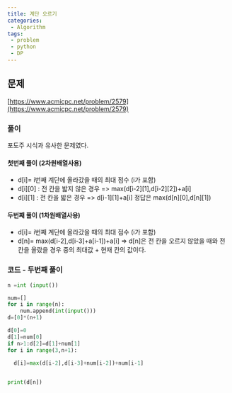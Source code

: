 ```yaml
---
title: 계단 오르기
categories:
 - Algorithm
tags:
 - problem
 - python
 - DP
---
```


## 문제

[https://www.acmicpc.net/problem/2579](https://www.acmicpc.net/problem/2579)

### 풀이

포도주 시식과 유사한 문제였다.

#### 첫번째 풀이 (2차원배열사용)

- d[i]= i번째 계단에 올라갔을 때의 최대 점수 (i가 포함)
- d[i][0] : 전 칸을 밟지 않은 경우 
    => max(d[i-2][1],d[i-2][2])+a[i]
- d[i][1] : 전 칸을 밟은 경우
    => d[i-1][1]+a[i]
정답은 max(d[n][0],d[n][1])

#### 두번째 풀이 (1차원배열사용)

- d[i]= i번째 계단에 올라갔을 때의 최대 점수 (i가 포함)
- d[n]= max(d[i-2],d[i-3]+a[i-1])+a[i]
=> d[n]은 전 칸을 오르지 않았을 때와 전 칸을 올랐을 경우 중의 최대값 + 현재 칸의 값이다.

### 코드 - 두번째 풀이

```python
n =int (input())

num=[]
for i in range(n):
    num.append(int(input()))
d=[0]*(n+1)

d[0]=0
d[1]=num[0]
if n>1:d[2]=d[1]+num[1]
for i in range(3,n+1):
  
  d[i]=max(d[i-2],d[i-3]+num[i-2])+num[i-1]


print(d[n])
```